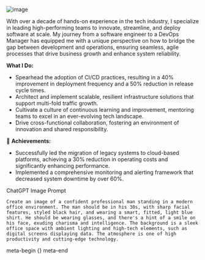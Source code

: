 ![image](https://github.com/w3point0/ai-agents/assets/993459/eba45670-cbbb-4a12-a002-e33a33eac407)


With over a decade of hands-on experience in the tech industry, I specialize in leading high-performing teams to innovate, streamline, and deploy software at scale. My journey from a software engineer to a DevOps Manager has equipped me with a unique perspective on how to bridge the gap between development and operations, ensuring seamless, agile processes that drive business growth and enhance system reliability.

**What I Do:**

- Spearhead the adoption of CI/CD practices, resulting in a 40% improvement in deployment frequency and a 50% reduction in release cycle times.
- Architect and implement scalable, resilient infrastructure solutions that support multi-fold traffic growth.
- Cultivate a culture of continuous learning and improvement, mentoring teams to excel in an ever-evolving tech landscape.
- Drive cross-functional collaboration, fostering an environment of innovation and shared responsibility.

🌟 **Achievements:**

- Successfully led the migration of legacy systems to cloud-based platforms, achieving a 30% reduction in operating costs and significantly enhancing performance.
- Implemented a comprehensive monitoring and alerting framework that decreased system downtime by over 60%.

ChatGPT Image Prompt
```
Create an image of a confident professional man standing in a modern office environment. The man should be in his 30s, with sharp facial features, styled black hair, and wearing a smart, fitted, light blue shirt. He should be wearing glasses, and there's a hint of a smile on his face, exuding charisma and intelligence. The background is a sleek office space with ambient lighting and high-tech elements, such as digital screens displaying data. The atmosphere is one of high productivity and cutting-edge technology.
```

meta-begin
{}
meta-end

